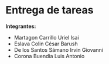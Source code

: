 # Entrega de tareas

**Integrantes:**

- Martagon Carrillo Uriel Isai
- Eslava Colin César Barush
- De los Santos Sámano Irvin Giovanni
- Corona Buendia Luis Antonio
  
